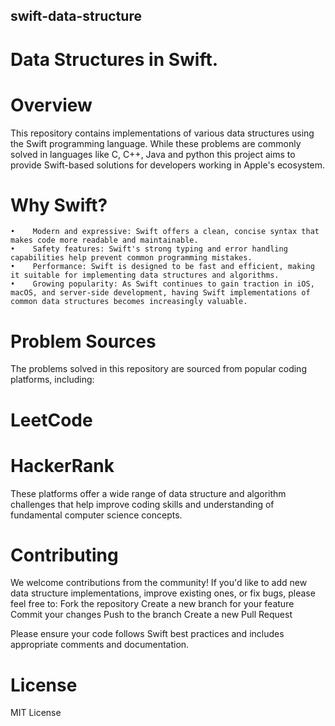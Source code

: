 ## swift-data-structure

# Data Structures in Swift.

# Overview
This repository contains implementations of various data structures using the Swift programming language. While these problems are commonly solved in languages like C, C++, Java and python this project aims to provide Swift-based solutions for developers working in Apple's ecosystem.

# Why Swift?
    •    Modern and expressive: Swift offers a clean, concise syntax that makes code more readable and maintainable.
    •    Safety features: Swift's strong typing and error handling capabilities help prevent common programming mistakes.
    •    Performance: Swift is designed to be fast and efficient, making it suitable for implementing data structures and algorithms.
    •    Growing popularity: As Swift continues to gain traction in iOS, macOS, and server-side development, having Swift implementations of common data structures becomes increasingly valuable.

# Problem Sources
The problems solved in this repository are sourced from popular coding platforms, including:
# LeetCode
# HackerRank

These platforms offer a wide range of data structure and algorithm challenges that help improve coding skills and understanding of fundamental computer science concepts.

# Contributing
We welcome contributions from the community! If you'd like to add new data structure implementations, improve existing ones, or fix bugs, please feel free to:
Fork the repository
Create a new branch for your feature
Commit your changes
Push to the branch
Create a new Pull Request

Please ensure your code follows Swift best practices and includes appropriate comments and documentation.

# License
MIT License
